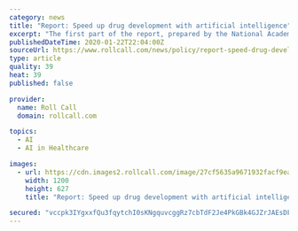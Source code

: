 ```yaml
---
category: news
title: "Report: Speed up drug development with artificial intelligence"
excerpt: "The first part of the report, prepared by the National Academy of Medicine, is titled “Artificial Intelligence in Healthcare: the Hope, the Hype, the Promise, the Peril.” The second part, prepared by the GAO, is called “Artificial Intelligence in Health Care: Benefits and Challenges of Machine Learning in Drug Development.” The report ..."
publishedDateTime: 2020-01-22T22:04:00Z
sourceUrl: https://www.rollcall.com/news/policy/report-speed-drug-development-artificial-intelligence
type: article
quality: 39
heat: 39
published: false

provider:
  name: Roll Call
  domain: rollcall.com

topics:
  - AI
  - AI in Healthcare

images:
  - url: https://cdn.images2.rollcall.com/image/27cf5635a9671932facf9eaaf28bb860456d2c0d8fa9d892971ca7752284a2a3f694222a45edf4131ed6bf50844a038a/author/2020/01/SENATE_VOTE_003_06182019.jpg
    width: 1200
    height: 627
    title: "Report: Speed up drug development with artificial intelligence"

secured: "vccpk3IYgxxfQu3fqytchI0sKNgquvcggRz7cbTdF2Je4PkGBk4GJZrJAEsDFALvrkjmxT71NPUH6VTpy6r58H5pjgD06/jEygcFIi73zVcFkJ2GRzoUC3OkaTZbCVkrYPvqg+h8mrQL3wKO6Kq2PLSRvzrSD1OWn/2Xyuz04JVpQzzQIh+j/ohIlkpgOzSefJwjQ0gXzZCRjYSArfr/a1HMP7hLrm5P88v33o1+NlEGE8xOguT0UDB0Fu5xWTPWmD05z/9HheDIQ8hNgLbOYnJg1nbY/r7kQgUdrZDyDQs=;6ZzWXg1/uhGrcbKY4xDJ7Q=="
---
```


